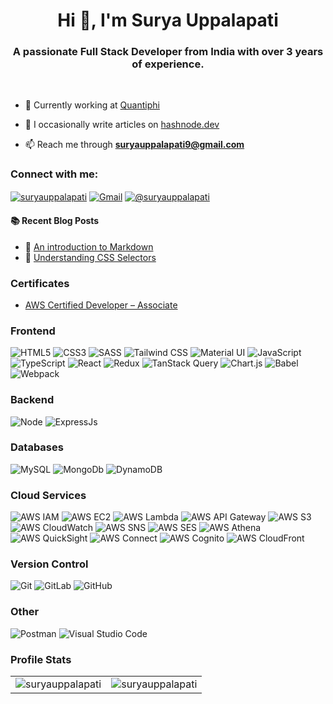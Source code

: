 <h1 align="center">Hi 👋, I'm Surya Uppalapati</h1>
<h3 align="center">A passionate Full Stack Developer from India with over 3 years of experience.</h3><br>


- 🌱 Currently working at [Quantiphi](https://quantiphi.com/)
  
- 📝 I occasionally write articles on [hashnode.dev](https://suryauppalapati.hashnode.dev)
  
- 📫 Reach me through **suryauppalapati9@gmail.com**

<h3 align="left">Connect with me:</h3>
<div align="left">
<a href="https://linkedin.com/in/suryauppalapati" target="_blank"><img align="center" src="https://img.shields.io/badge/linkedin%20-%230077B5.svg?&style=for-the-badge&logo=linkedin&logoColor=white" alt="suryauppalapati"/></a>
<a href="mailto:suryauppalapati9@gmail.com"><img align="center" alt="Gmail" src="https://img.shields.io/badge/Gmail-D14836?style=for-the-badge&logo=gmail&logoColor=white"/></a>
<a href="https://hashnode.com/@suryauppalapati" target="_blank"><img align="center" src="https://img.shields.io/badge/Hashnode-2962FF?style=for-the-badge&logo=hashnode&logoColor=white" alt="@suryauppalapati" /></a>
</div>

#### :books: Recent Blog Posts
<!-- BLOGPOSTS:START -->
 - 🚀 [An introduction to Markdown](https://suryauppalapati.hashnode.dev/an-intro-to-markdown)
 - 🚀 [Understanding CSS Selectors](https://suryauppalapati.hashnode.dev/understanding-css-selectors)
<!-- BLOGPOSTS:END -->

### Certificates
* [AWS Certified Developer – Associate](https://www.credly.com/badges/ac2e6268-161b-47bf-b4f0-658485a1a30b)

<h3 align="left">Frontend</h3>
<div align="left">
  <img alt="HTML5" src="https://img.shields.io/badge/html5-%23E34F26.svg?style=for-the-badge&logo=html5&logoColor=white"/> 
  <img alt="CSS3" src="https://img.shields.io/badge/css3-%231572B6.svg?style=for-the-badge&logo=css3&logoColor=white"/> 
  <img alt="SASS" src="https://img.shields.io/badge/SASS-hotpink.svg?style=for-the-badge&logo=SASS&logoColor=white"/> 
  <img alt="Tailwind CSS" src="https://img.shields.io/badge/tailwindcss-%2306B6D4.svg?style=for-the-badge&logo=tailwindcss&logoColor=white"/>
  <img alt="Material UI" src="https://img.shields.io/badge/material--ui-%230081CB.svg?style=for-the-badge&logo=mui&logoColor=white"/>
  <img alt="JavaScript" src="https://img.shields.io/badge/javascript-%23323330.svg?style=for-the-badge&logo=javascript&logoColor=%23F7DF1E"/>
  <img alt="TypeScript" src="https://img.shields.io/badge/typescript-%23007ACC.svg?style=for-the-badge&logo=typescript&logoColor=white"/>
  <img alt="React" src="https://img.shields.io/badge/react-%2320232a.svg?style=for-the-badge&logo=react&logoColor=%2361DAFB"/> 
  <img alt="Redux" src="https://img.shields.io/badge/redux-%23593d88.svg?style=for-the-badge&logo=redux&logoColor=white"/>
  <img alt="TanStack Query" src="https://img.shields.io/badge/-React%20Query-FF4154?style=for-the-badge&logo=react%20query&logoColor=white"/>
  <img alt="Chart.js" src="https://img.shields.io/badge/chart.js-F5788D.svg?style=for-the-badge&logo=chart.js&logoColor=white"/>
  <img alt="Babel" src="https://img.shields.io/badge/Babel-F9DC3E.svg?style=for-the-badge&logo=babel&logoColor=black"/>
  <img alt="Webpack" src="https://img.shields.io/badge/webpack-%238DD6F9.svg?style=for-the-badge&logo=webpack&logoColor=black"/>
</div>


<h3 align="left">Backend</h3>
<div align="left">
  <img alt="Node" src="https://img.shields.io/badge/node.js-6DA55F?style=for-the-badge&logo=node.js&logoColor=white"/> 
  <img alt="ExpressJs" src="https://img.shields.io/badge/Express.js-404D59?style=for-the-badge"/> 
</div>

<h3 align="left">Databases</h3>
<div align="left">
  <img alt="MySQL" src="https://img.shields.io/badge/mysql-%234479A1.svg?style=for-the-badge&logo=mysql&logoColor=white"/>
  <img alt="MongoDb" src ="https://img.shields.io/badge/MongoDB-%234ea94b.svg?&style=for-the-badge&logo=mongodb&logoColor=white"/>
  <img alt="DynamoDB" src ="https://img.shields.io/badge/Amazon%20DynamoDB-4053D6?style=for-the-badge&logo=Amazon%20DynamoDB&logoColor=white"/>
</div>

<!--
<h3 align="left">Testing :</h3>
<div align="left">
  <img alt="Jest" src="https://img.shields.io/badge/-jest-%23C21325?style=for-the-badge&logo=jest&logoColor=white"/>
  <img alt="Chai" src="https://img.shields.io/badge/chai.js-323330?style=for-the-badge&logo=chai&logoColor=red"/>
</div>
-->

<h3 align="left">Cloud Services</h3>
<div align="left">
  <img alt="AWS IAM" src="https://img.shields.io/badge/AWS%20IAM-%232F5B9B.svg?style=for-the-badge&logo=amazon-aws&logoColor=white"/> 
  <img alt="AWS EC2" src="https://img.shields.io/badge/AWS%20EC2-%234B8BBE.svg?style=for-the-badge&logo=amazon-aws&logoColor=white"/> 
  <img alt="AWS Lambda" src="https://img.shields.io/badge/AWS%20Lambda-%2361BFFF.svg?style=for-the-badge&logo=amazon-aws&logoColor=white"/> 
  <img alt="AWS API Gateway" src="https://img.shields.io/badge/AWS%20API%20Gateway-%235C4FFF.svg?style=for-the-badge&logo=amazon-aws&logoColor=white"/> 
  <img alt="AWS S3" src="https://img.shields.io/badge/AWS%20S3-%234F83CC.svg?style=for-the-badge&logo=amazon-aws&logoColor=white"/> 
  <img alt="AWS CloudWatch" src="https://img.shields.io/badge/AWS%20CloudWatch-%23727A8D.svg?style=for-the-badge&logo=amazon-aws&logoColor=white"/> 
  <img alt="AWS SNS" src="https://img.shields.io/badge/AWS%20SNS-%23FFA73B.svg?style=for-the-badge&logo=amazon-aws&logoColor=white"/> 
  <img alt="AWS SES" src="https://img.shields.io/badge/AWS%20SES-%236F5A8D.svg?style=for-the-badge&logo=amazon-aws&logoColor=white"/> 
  <img alt="AWS Athena" src="https://img.shields.io/badge/AWS%20Athena-%23F9D75B.svg?style=for-the-badge&logo=amazon-aws&logoColor=black"/> 
  <img alt="AWS QuickSight" src="https://img.shields.io/badge/AWS%20QuickSight-%23F5B84D.svg?style=for-the-badge&logo=amazon-aws&logoColor=black"/> 
  <img alt="AWS Connect" src="https://img.shields.io/badge/AWS%20Connect-%232A77D9.svg?style=for-the-badge&logo=amazon-aws&logoColor=white"/> 
  <img alt="AWS Cognito" src="https://img.shields.io/badge/AWS%20Cognito-%234B4B4B.svg?style=for-the-badge&logo=amazon-aws&logoColor=white"/> 
  <img alt="AWS CloudFront" src="https://img.shields.io/badge/AWS%20CloudFront-%231E3A7D.svg?style=for-the-badge&logo=amazon-aws&logoColor=white"/> 
</div>

<h3 align="left">Version Control</h3>
<div align="left">
  <img alt="Git" src="https://img.shields.io/badge/git-%23F05033.svg?style=for-the-badge&logo=git&logoColor=white"/>
  <img alt="GitLab" src="https://img.shields.io/badge/gitlab-%23181717.svg?style=for-the-badge&logo=gitlab&logoColor=white"/>
  <img alt="GitHub" src="https://img.shields.io/badge/github-%23121011.svg?style=for-the-badge&logo=github&logoColor=white"/>
</div>

<h3 align="left">Other</h3>
<div align="left">
  <img alt="Postman" src="https://img.shields.io/badge/Postman-FF6C37?style=for-the-badge&logo=postman&logoColor=white"/>
  <img alt="Visual Studio Code" src="https://img.shields.io/badge/Visual%20Studio-5C2D91.svg?style=for-the-badge&logo=visual-studio&logoColor=white"/>
</div>

<h3 align="left">Profile Stats</h3>
<table>
  <tr>
<!--     <td><img src="https://github-readme-stats.vercel.app/api?username=suryauppalapati&show_icons=true&theme=dark&locale=en" alt="suryauppalapati" /></td> -->
    <td><img src="https://github-readme-stats.vercel.app/api/top-langs?username=suryauppalapati&show_icons=true&theme=dark&locale=en" alt="suryauppalapati" /></td>
    <td><img align="center" src="https://github-readme-streak-stats.herokuapp.com/?user=suryauppalapati&theme=dark" alt="suryauppalapati" /></td>
  </tr>
</table>

<!-- <div align="center">
<p><img align="center" src="https://github-readme-streak-stats.herokuapp.com/?user=suryauppalapati&theme=dark" alt="suryauppalapati" /></p>
</div> -->
